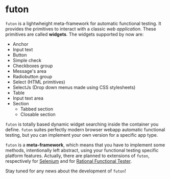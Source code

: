 # futon
`futon` is a lightwheight meta-framework for automatic functional testing. It provides the primitives to interact with a
classic *web application*. These primitives are called **widgets**. The widgets supported by now are:
* Anchor
* Input text
* Button
* Simple check
* Checkboxes group
* Message's area
* Radiobutton group
* Select (HTML primitives)
* SelectJs (Drop down menus made using CSS stylesheets)
* Table
* Input text area
* Section
  * Tabbed section
  * Closable section

`futon` is totally based dynamic widget searching inside the container you define. `futon` suites perfectly modern browser webapp automatic functional testing, but you can implement your own version for a specific app type.

`futon` is a **meta-framework**, which means that you have to implement some methods, intentionally left abstract, using your functional testing specific platform features. Actually, there are planned to extensions of `futon`, respectively for [Selenium](http://www.seleniumhq.org/) and for [Rational Functional Tester](http://www-03.ibm.com/software/products/it/functional).

Stay tuned for any news about the development of `futon`!
